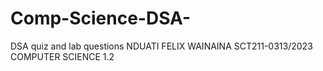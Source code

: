 # Comp-Science-DSA-
DSA quiz and lab questions
                                               NDUATI FELIX WAINAINA
                                                            SCT211-0313/2023
                                                                     COMPUTER SCIENCE 1.2
